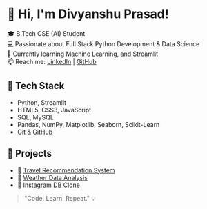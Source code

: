 # 👋 Hi, I'm Divyanshu Prasad!

🎓 B.Tech CSE (AI) Student  
💻 Passionate about Full Stack Python Development & Data Science  
🌱 Currently learning Machine Learning, and Streamlit  
📫 Reach me: [LinkedIn](https://linkedin.com/in/divyanshu-prasad-233439224) | [GitHub](https://github.com/D-Prasad19)

## 🚀 Tech Stack
- Python, Streamlit
- HTML5, CSS3, JavaScript
- SQL, MySQL
- Pandas, NumPy, Matplotlib, Seaborn, Scikit-Learn
- Git & GitHub

## 📂 Projects
- 🔗 [Travel Recommendation System](https://github.com/D-Prasad19/Travel-Recommendation)
- 🔗 [Weather Data Analysis](https://github.com/D-Prasad19/Weather-Data-Analysis)
- 🔗 [Instagram DB Clone](https://github.com/D-Prasad19/Instagram-DB-Clone)


> "Code. Learn. Repeat." 💡
